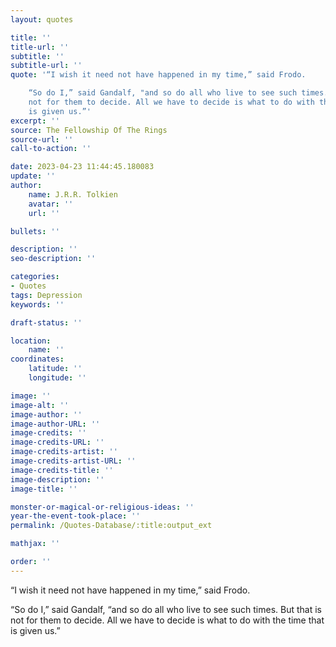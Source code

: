 ```yaml
---
layout: quotes

title: ''
title-url: ''
subtitle: ''
subtitle-url: ''
quote: '“I wish it need not have happened in my time,” said Frodo.

    “So do I,” said Gandalf, "and so do all who live to see such times. But that is
    not for them to decide. All we have to decide is what to do with the time that
    is given us.”'
excerpt: ''
source: The Fellowship Of The Rings
source-url: ''
call-to-action: ''

date: 2023-04-23 11:44:45.180083
update: ''
author:
    name: J.R.R. Tolkien
    avatar: ''
    url: ''

bullets: ''

description: ''
seo-description: ''

categories:
- Quotes
tags: Depression
keywords: ''

draft-status: ''

location:
    name: ''
coordinates:
    latitude: ''
    longitude: ''

image: ''
image-alt: ''
image-author: ''
image-author-URL: ''
image-credits: ''
image-credits-URL: ''
image-credits-artist: ''
image-credits-artist-URL: ''
image-credits-title: ''
image-description: ''
image-title: ''

monster-or-magical-or-religious-ideas: ''
year-the-event-took-place: ''
permalink: /Quotes-Database/:title:output_ext

mathjax: ''

order: ''
---
```

“I wish it need not have happened in my time,” said Frodo.

“So do I,” said Gandalf, “and so do all who live to see such times. But that is not for them to decide. All we have to decide is what to do with the time that is given us.”